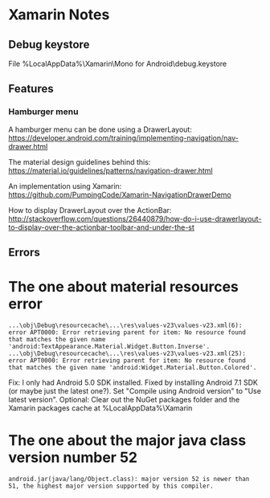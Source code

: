 # Xamarin Notes

## Debug keystore

File
%LocalAppData%\Xamarin\Mono for Android\debug.keystore

## Features

### Hamburger menu

A hamburger menu can be done using a DrawerLayout:
https://developer.android.com/training/implementing-navigation/nav-drawer.html

The material design guidelines behind this:
https://material.io/guidelines/patterns/navigation-drawer.html

An implementation using Xamarin:
https://github.com/PumpingCode/Xamarin-NavigationDrawerDemo

How to display DrawerLayout over the ActionBar:
http://stackoverflow.com/questions/26440879/how-do-i-use-drawerlayout-to-display-over-the-actionbar-toolbar-and-under-the-st

## Errors

# The one about material resources error

    ...\obj\Debug\resourcecache\...\res\values-v23\values-v23.xml(6): error APT0000: Error retrieving parent for item: No resource found that matches the given name 'android:TextAppearance.Material.Widget.Button.Inverse'.
    ...\obj\Debug\resourcecache\...\res\values-v23\values-v23.xml(25): error APT0000: Error retrieving parent for item: No resource found that matches the given name 'android:Widget.Material.Button.Colored'.

Fix: I only had Android 5.0 SDK installed. Fixed by installing Android 7.1 SDK (or maybe just the
latest one?). Set "Compile using Android version" to "Use latest version".
Optional: Clear out the NuGet packages folder and the Xamarin packages cache at
%LocalAppData%\Xamarin

# The one about the major java class version number 52

    android.jar(java/lang/Object.class): major version 52 is newer than 51, the highest major version supported by this compiler.

